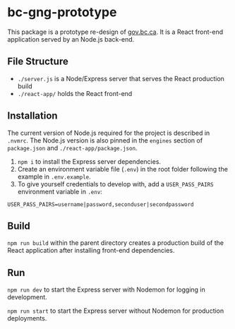 # bc-gng-prototype

This package is a prototype re-design of [gov.bc.ca](https://www2.gov.bc.ca/). It is a React front-end application served by an Node.js back-end.

## File Structure
- `./server.js` is a Node/Express server that serves the React production build
- `./react-app/` holds the React front-end

## Installation
The current version of Node.js required for the project is described in `.nvmrc`. The Node.js version is also pinned in the `engines` section of `package.json` and `./react-app/package.json`.

1. `npm i` to install the Express server dependencies.
2. Create an environment variable file (`.env`) in the root folder following the example in `.env.example`.
3. To give yourself credentials to develop with, add a `USER_PASS_PAIRS` environment variable in `.env`:
```
USER_PASS_PAIRS=username|password,seconduser|secondpassword
```

## Build
`npm run build` within the parent directory creates a production build of the React application after installing front-end dependencies.

## Run
`npm run dev` to start the Express server with Nodemon for logging in development.

`npm run start` to start the Express server without Nodemon for production deployments.
